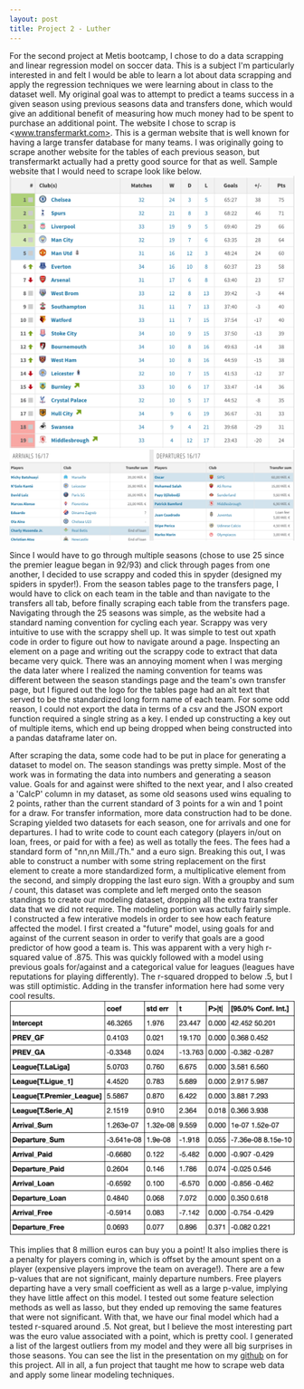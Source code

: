 ```yaml
---
layout: post
title: Project 2 - Luther  
---
```


For the second project at Metis bootcamp, I chose to do a data scrapping and linear regression model on soccer data. This is a subject I'm particularly interested in and felt I would be able to learn a lot about data scrapping and apply the regression techniques we were learning about in class to the dataset well. My original goal was to attempt to predict a teams success in a given season using previous seasons data and transfers done, which would give an additional benefit of measuring how much money had to be spent to purchase an additional point.
The website I chose to scrap is <www.transfermarkt.com>. This is a german website that is well known for having a large transfer database for many teams. I was originally going to scrape another website for the tables of each previous season, but transfermarkt actually had a pretty good source for that as well. Sample website that I would need to scrape look like below.
![alt text](https://github.com/SJChou88/SJChou88.github.io/blob/master/images/soccer_analysis_images/Standings_Image.png?raw=true "Table Image")
![alt text](https://github.com/SJChou88/SJChou88.github.io/blob/master/images/soccer_analysis_images/Transfers_Image.png?raw=true "Transfer Image")

Since I would have to go through multiple seasons (chose to use 25 since the premier league began in 92/93) and click through pages from one another, I decided to use scrappy and coded this in spyder (designed my spiders in spyder!). From the season tables page to the transfers page, I would have to click on each team in the table and than navigate to the transfers all tab, before finally scraping each table from the transfers page. Navigating through the 25 seasons was simple, as the website had a standard naming convention for cycling each year. Scrappy was very intuitive to use with the scrappy shell up. It was simple to test out xpath code in order to figure out how to navigate around a page. Inspecting an element on a page and writing out the scrappy code to extract that data became very quick. There was an annoying moment when I was merging the data later where I realized the naming convention for teams was different between the season standings page and the team's own transfer page, but I figured out the logo for the tables page had an alt text that served to be the standardized long form name of each team. For some odd reason, I could not export the data in terms of a csv and the JSON export function required a single string as a key. I ended up constructing a key out of multiple items, which end up being dropped when being constructed into a pandas dataframe later on.

After scraping the data, some code had to be put in place for generating a dataset to model on. The season standings was pretty simple. Most of the work was in formating the data into numbers and generating a season value. Goals for and against were shifted to the next year, and I also created a 'CalcP' column in my dataset, as some old seasons used wins equaling to 2 points, rather than the current standard of 3 points for a win and 1 point for a draw. For transfer information, more data construction had to be done. Scraping yielded two datasets for each season, one for arrivals and one for departures. I had to write code to count each category (players in/out on loan, frees, or paid for with a fee) as well as totally the fees. The fees had a standard form of "nn,nn Mill./Th." and a euro sign. Breaking this out, I was able to construct a number with some string replacement on the first element to create a more standardized form, a multiplicative element from the second, and simply dropping the last euro sign. With a groupby and sum / count, this dataset was complete and left merged onto the season standings to create our modeling dataset, dropping all the extra transfer data that we did not require.
The modeling portion was actully fairly simple. I constructed a few interative models in order to see how each feature affected the model. I first created a "future" model, using goals for and against of the current season in order to verify that goals are a good predictor of how good a team is. This was apparent with a very high r-squared value of .875. This was quickly followed with a model using previous goals for/against and a categorical value for leagues (leagues have reputations for playing differently). The r-squared dropped to below .5, but I was still optimistic. Adding in the transfer information here had some very cool results.
![alt text](https://github.com/SJChou88/SJChou88.github.io/blob/master/images/soccer_analysis_images/Regression_Image.png?raw=true "Regression Image")

This implies that 8 million euros can buy you a point! It also implies there is a penalty for players coming in, which is offset by the amount spent on a player (expensive players improve the team on average!). There are a few p-values that are not significant, mainly departure numbers. Free players departing have a very small coefficient as well as a large p-value, implying they have little affect on this model. I tested out some feature selection methods as well as lasso, but they ended up removing the same features that were not significant. With that, we have our final model which had a tested r-squared around .5. Not great, but I believe the most interesting part was the euro value associated with a point, which is pretty cool. I generated a list of the largest outliers from my model and they were all big surprises in those seasons. You can see the list in the presentation on my [github](https://github.com/SJChou88/Soccer_Analysis) on  for this project. All in all, a fun project that taught me how to scrape web data and apply some linear modeling techniques.
